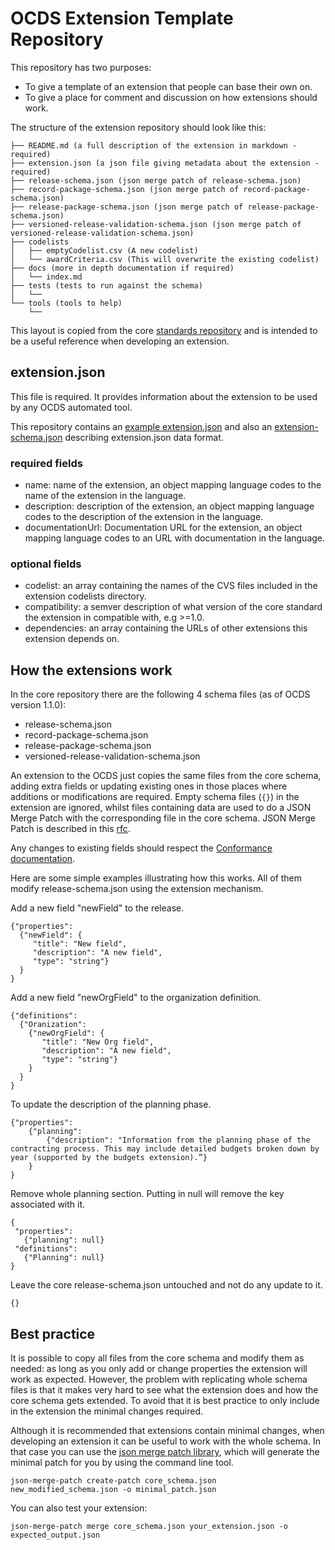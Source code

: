 OCDS Extension Template Repository
==================================

This repository has two purposes:

 *  To give a template of an extension that people can base their own on.
 *  To give a place for comment and discussion on how extensions should work.

The structure of the extension repository should look like this:

```
├── README.md (a full description of the extension in markdown - required)
├── extension.json (a json file giving metadata about the extension - required)
├── release-schema.json (json merge patch of release-schema.json)
├── record-package-schema.json (json merge patch of record-package-schema.json)
├── release-package-schema.json (json merge patch of release-package-schema.json)
├── versioned-release-validation-schema.json (json merge patch of versioned-release-validation-schema.json)
├── codelists 
│   ├── emptyCodelist.csv (A new codelist)
│   └── awardCriteria.csv (This will overwrite the existing codelist)
├── docs (more in depth documentation if required)
│   └── index.md
├── tests (tests to run against the schema)
│   └──
└── tools (tools to help)
    └── 
```

This layout is copied from the core [standards repository](https://github.com/open-contracting/standard/tree/1.0/standard/schema) and is intended to be a useful reference when developing an extension.


extension.json
--------------

This file is required. It provides information about the extension to be used by any OCDS automated tool.

This repository contains an [example extension.json](https://github.com/open-contracting/standard_extension_template/blob/master/extension.json) and also an [extension-schema.json](https://github.com/open-contracting/standard_extension_template/blob/master/schema/extension-schema.json) describing extension.json data format.

### required fields

* name: name of the extension, an object mapping language codes to the name of the extension in the language.
* description: description of the extension, an object mapping language codes to the description of the extension in the language.
* documentationUrl: Documentation URL for the extension, an object mapping language codes to an URL with documentation in the language.

### optional fields

* codelist: an array containing the names of the CVS files included in the extension codelists directory.
* compatibility: a semver description of what version of the core standard the extension in compatible with, e.g >=1.0.
* dependencies: an array containing the URLs of other extensions this extension depends on.


How the extensions work
-----------------------

In the core repository there are the following 4 schema files (as of OCDS version 1.1.0):

* release-schema.json
* record-package-schema.json
* release-package-schema.json
* versioned-release-validation-schema.json

An extension to the OCDS just copies the same files from the core schema, adding extra fields or updating existing ones in those places where additions or modifications are required. Empty schema files (`{}`) in the extension are ignored, whilst files containing data are used to do a JSON Merge Patch with the corresponding file in the core schema. JSON Merge Patch is described in this [rfc](https://tools.ietf.org/html/rfc7386).

Any changes to existing fields should respect the [Conformance documentation](http://standard.open-contracting.org/latest/en/schema/conformance_and_extensions/).

Here are some simple examples illustrating how this works. All of them modify release-schema.json using the extension mechanism.

Add a new field "newField" to the release.
```
{"properties": 
  {"newField": {
     "title": "New field",
     "description": "A new field",
     "type": "string"}
  }
}
```

Add a new field "newOrgField" to the organization definition.
```
{"definitions":
  {"Oranization": 
    {"newOrgField": {
       "title": "New Org field",
       "description": "A new field",
       "type": "string"}
    }
  }
}
```

To update the description of the planning phase. 
```
{"properties": 
    {"planning": 
        {"description": "Information from the planning phase of the contracting process. This may include detailed budgets broken down by year (supported by the budgets extension).”}
    }
}
```

Remove whole planning section. Putting in null will remove the key associated with it.
```
{
 "properties":
   {"planning": null}
 "definitions":
   {"Planning": null}
}
```


Leave the core release-schema.json untouched and not do any update to it.
```
{}
```


Best practice
-------------

It is possible to copy all files from the core schema and modify them as needed: as long as you only add or change properties the extension will work as expected. However, the problem with replicating whole schema files is that it makes very hard to see what the extension does and how the core schema gets extended. To avoid that it is best practice to only include in the extension the minimal changes required.

Although it is recommended that extensions contain minimal changes, when developing an extension it can be useful to work with the whole schema. In that case you can use the [json merge patch library](https://github.com/open-contracting/json-merge-patch), which will generate the minimal patch for you by using the command line tool.

```
json-merge-patch create-patch core_schema.json new_modified_schema.json -o minimal_patch.json
```

You can also test your extension:

```
json-merge-patch merge core_schema.json your_extension.json -o expected_output.json

```




